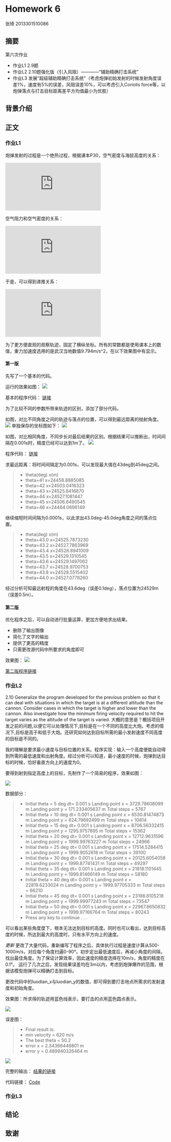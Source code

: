# Homework 6

张琦 2013301510086

## 摘要

第六次作业
- 作业L1 2.9题
- 作业L2 2.10题强化版（引入风阻）————“辅助精确打击系统”
- 作业L3 发展“超级辅助精确打击系统”（考虑炮弹初始发射的时候发射角度误差1%，速度有5%的误差，风阻误差10%，可以考虑引入Coriolis force等，以炮弹落点与打击目标距离差平方均值最小为优胜）


## 背景介绍

## 正文

### 作业L1

炮弹发射的过程是一个绝热过程，根据课本P30，空气密度与海拔高度的关系：

![](http://latex.codecogs.com/gif.latex?%5Crho%20%3D%20%5Crho_0%20%281-%5Cfrac%7Bay%7D%7BT_0%7D%29%5E%5Calpha)

空气阻力和空气密度的关系：

![](http://latex.codecogs.com/gif.latex?F_%7Bdrag%7D%5E*%3D%5Cfrac%7B%5Crho%7D%7B%5Crho_0%7DF_%7Bdrag%7D%28y%3D0%29)

于是，可以得到递推关系：

![](http://latex.codecogs.com/gif.latex?%5Cleft%5C%7B%5Cbegin%7Bmatrix%7Dv_%7Bx%2Ci&plus;1%7D%3Dv_%7Bx%2Ci%7D-%5Cfrac%7B%5Crho%20B_2%20v_i%20v_%7Bx%2Ci%7D%7D%7B%5Crho_0%20m%7D%20%5C%5C%20v_%7By%2Ci&plus;1%7D%3Dv_%7By%2Ci%7D-%5Cfrac%7B%5Crho%20B_2%20v_i%20v_%7By%2Ci%7D%7D%7B%5Crho_0%20m%7D%20%5C%5C%20v_i%3D%5Csqrt%7Bv_%7Bx%2Ci%7D%5E2&plus;v_%7By%2Ci%7D%5E2%7D%20%5C%5C%20%5Cfrac%7B%5Crho%7D%7B%5Crho_0%7D%3D%281-%5Cfrac%7Bay%7D%7BT_0%7D%29%5E%5Calpha%20%5C%5C%20x_%7Bi&plus;1%7D%3Dx_i&plus;v_%7Bx%2Ci%7D%20%5CDelta%20t%20%5C%5C%20y_%7Bi&plus;1%7D%3Dy_i&plus;v_%7By%2Ci%7D%20%5CDelta%20t%20%5Cend%7Bmatrix%7D%5Cright.)

为了更方便直观的观察轨迹，固定了横纵坐标。所有的常数都是使用课本上的数值，重力加速度选用的是武汉当地数值9.794m/s^2，在以下效果图中有显示。

#### 第一版

先写了一个基本的代码。

运行的效果如图：
![](https://github.com/newton2ndlaw/computationalphysics_N2013301510086/blob/master/Homework6/Homework6-1.png)

基本的程序代码： [链接](https://github.com/newton2ndlaw/computationalphysics_N2013301510086/blob/master/Homework6/Code1-1.md)

为了比较不同的参数所带来轨迹的区别，添加了部分代码。

如图，对比不同角度之间的轨迹与落点的位置，可以得到最远距离的抛射角度。
![](https://github.com/newton2ndlaw/computationalphysics_N2013301510086/blob/master/Homework6/Homework6-3.png)
单独保存的坐标图如下：
![](https://github.com/newton2ndlaw/computationalphysics_N2013301510086/blob/master/Homework6/Homework6-4.png)

如图，对比相同角度，不同步长对最后结果的区别。根据结果可以推断出，时间间隔在0.001s时，精度已经可以达到1m了。
![](https://github.com/newton2ndlaw/computationalphysics_N2013301510086/blob/master/Homework6/Homework6-2.png)

程序代码： [链接](https://github.com/newton2ndlaw/computationalphysics_N2013301510086/blob/master/Homework6/Code1-2.md) 

求最远距离：将时间间隔定为0.001s，可以发现最大值在43deg到45deg之间。
> * theta(deg)  x(m)
> * theta=41    x=24458.8885085
> * theta=42    x=24503.0416323
> * theta=43    x=24525.8416870
> * theta=44    x=24527.1081447
> * theta=45    x=24506.6490545
> * theta=46    x=24464.0696149

继续缩短时间间隔为0.0001s，以此求出43.0deg-45.0deg角度之间的落点位置。
> * theta(deg)     x(m)
> * theta=43.0     x=24525.7873230
> * theta=43.2     x=24527.7863969
> * theta=43.4     x=24528.8941009
> * theta=43.5     x=24529.1310545
> * theta=43.6     x=24529.1497062
> * theta=43.7     x=24528.9700753
> * theta=43.8     x=24528.5515402
> * theta=44.0     x=24527.0778260

经过分析可知最远射程的角度在43.6deg（误差0.1deg），落点位置为24529m（误差0.5m）。

#### 第二版
优化程序之后，可以自动进行批量运算，更加方便地求出结果。
* 删除了输出图像
* 简化了文字的输出
* 提供了更高的精度
* 只需更改源代码中所要求的角度即可

效果图：
![](https://github.com/newton2ndlaw/computationalphysics_N2013301510086/blob/master/Homework6/Homework6-5.png)

[第二版程序链接](https://github.com/newton2ndlaw/computationalphysics_N2013301510086/blob/master/Homework6/Code1-3.md)


### 作业L2

2.10 Generalize the program developed for the previous problem so that it can deal with situations in which the target is at a different altitude than the cannon. Consider cases in which the target is higher and lower than the cannon. Also investigate how the minimum firing velocity required to hit the target varies as the altitude of the target is varied.
大概的意思是？概括项目开发之前的问题,以便它可以处理情况下,目标是在一个不同的高度比大炮。考虑的情况下,目标是高于和低于大炮。还研究如何达到目标所需的最小发射速度不同高度的目标是不同的。

我的理解是要求最小速度与目标位置的关系。程序实现：输入一个高度便能自动得到所需的最低速度和出射角度。经过分析可以知道，最小速度的时候，炮弹到达目标的时候，恰好垂直方向上的速度为0。

要得到射到指定高度上的目标，先制作了一个简易的程序，效果如图：

![](https://github.com/newton2ndlaw/computationalphysics_N2013301510086/blob/master/Homework6/Homework6-6.png)

数据部分：

> * Initial theta = 5 deg     dt= 0.001 s     Landing point x = 3729.78608099 m     Landing point y = 171.233405637 m     Total steps = 5767
> * Initial theta = 10 deg     dt= 0.001 s     Landing point x = 6530.81474873 m     Landing point y = 624.79692499 m     Total steps = 10814
> * Initial theta = 15 deg     dt= 0.001 s     Landing point x = 8706.56332415 m     Landing point y = 1295.9757895 m     Total steps = 15362
> * Initial theta = 20 deg     dt= 0.001 s     Landing point x = 12712.9631596 m     Landing point y = 1999.99763227 m     Total steps = 24966
> * Initial theta = 25 deg     dt= 0.001 s     Landing point x = 17514.5284415 m     Landing point y = 1999.9052618 m     Total steps = 39100
> * Initial theta = 30 deg     dt= 0.001 s     Landing point x = 20125.6054058 m     Landing point y = 1999.87741431 m     Total steps = 49297
> * Initial theta = 35 deg     dt= 0.001 s     Landing point x = 21818.1101445 m     Landing point y = 1999.81466149 m     Total steps = 58180
> * Initial theta = 40 deg     dt= 0.001 s     Landing point x = 22819.6233024 m     Landing point y = 1999.97705333 m     Total steps = 66210
> * Initial theta = 45 deg     dt= 0.001 s     Landing point x = 23198.8105218 m     Landing point y = 1999.99977243 m     Total steps = 73547
> * Initial theta = 50 deg     dt= 0.001 s     Landing point x = 22967.8650832 m     Landing point y = 1999.97166764 m     Total steps = 80243
> * Press any key to continue . . .

可以看出某些角度度下，根本无法达到目标的高度。同时也可以看出，达到目标高度的时候，所达到最大的高度时，只有水平方向上的速度。

*更新*
更改了大量代码，重新编写了程序之后，具体执行过程是速度计算从500-1000m/s，对应每个角度扫遍0-90°。初步定出最低速度后，再减小角度的间隔，找出最佳角度。为了保证计算效率，因此速度的精度选择在10m/s，角度的精度在0.1°。
运行了几次之后，发现结果误差均在3m以内，考虑到炮弹爆炸的范围，根据该模型炮弹可以精确打击到目标。

更改代码中的luodian_x与luodian_y的数值，即可得到要打击地点所需求的发射速度和初始角度。

效果图：所求得的轨迹用蓝色线表示，要打击的点用蓝色圆点表示。

![](https://github.com/newton2ndlaw/computationalphysics_N2013301510086/blob/master/Homework6/Homework6-2-1.png)

误差图：
> * Final result is:
> * min velocity =  620 m/s
> * The best theta =  50.2
> * error x =  2.34366446801 m
> * error y =  0.489940326464 m

![](https://github.com/newton2ndlaw/computationalphysics_N2013301510086/blob/master/Homework6/Homework6-2-2.png)

完整的输出：
[结果的链接](https://github.com/newton2ndlaw/computationalphysics_N2013301510086/blob/master/Homework6/data2.txt)

代码链接：
[Code](https://github.com/newton2ndlaw/computationalphysics_N2013301510086/blob/master/Homework6/Code2-1.md)

### 作业L3




## 结论


## 致谢






